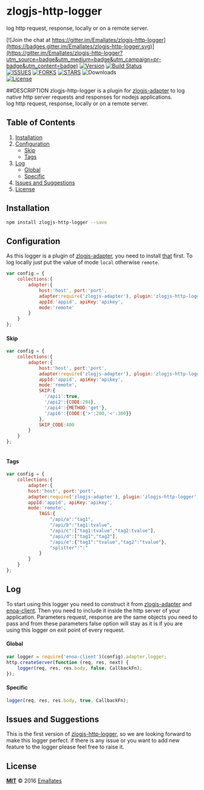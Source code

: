 # zlogjs-http-logger
log http request, response, locally or on a remote server.

[![Join the chat at https://gitter.im/Emallates/zlogjs-http-logger](https://badges.gitter.im/Emallates/zlogjs-http-logger.svg)](https://gitter.im/Emallates/zlogjs-http-logger?utm_source=badge&utm_medium=badge&utm_campaign=pr-badge&utm_content=badge) [![Version][version-svg]][package-url] [![Build Status][travis-svg]][travis-url] <br/>  [![ISSUES][issues-url]][issues-url] [![FORKS][forks-url]][forks-url] [![STARS][stars-url]][stars-url] ![Downloads][downloads-image] <br/>
[![License][license-image]][license-url]


[version-svg]: https://img.shields.io/npm/v/zlogjs-http-logger.svg?style=flat-square
[package-url]: https://npmjs.org/package/zlogjs-http-logger
[travis-svg]: https://img.shields.io/travis/Emallates/zlogjs-http-logger/master.svg?style=flat-square
[travis-url]: https://api.travis-ci.org/Emallates/zlogjs-http-logger.svg?branch=master
[issues-url]:https://img.shields.io/github/issues/Emallates/zlogjs-http-logger.svg?style=flat-square
[forks-url]:https://img.shields.io/github/forks/Emallates/zlogjs-http-logger.svg?style=flat-square
[stars-url]:https://img.shields.io/github/stars/Emallates/zlogjs-http-logger.svg?style=flat-square
[downloads-image]: https://img.shields.io/npm/dm/zlogjs-http-logger.svg?style=flat-square
[license-image]: https://img.shields.io/badge/license-MIT-blue.svg?style=flat-square
[license-url]: https://raw.githubusercontent.com/Emallates/zlogjs-http-logger/master/LICENSE

##DESCRIPTION
zlogjs-http-logger is a plugin for [zlogjs-adapter](https://github.com/Emallates/zlogjs-adapter) to log native http server requests and responses for nodejs applications.<br/>
log http request, response, locally or on a remote server.

<!--NO_HTML-->
Table of Contents
-----------------

1. [Installation](#installation)
1. [Configuration](#configuration)
	- [Skip](#skip)
	- [Tags](#tags)
1. [Log](#log)
	- [Global](#global)
	- [Specific](#specific)
1. [Issues and Suggestions](#issues-and-suggestions)
1. [License](#license)

<!--/NO_HTML-->

## Installation
```bash
npm install zlogjs-http-logger --save
```

## Configuration
As this logger is a plugin of [zlogjs-adapter](https://github.com/Emallates/zlogjs-adapter), you need to install [that](https://github.com/Emallates/zlogjs-adapter) first.
To log locally just put the value of mode `local` otherwise `remote`.
```javascript
var config = {
	collections:{
		adapter:{
			host:'host', port:'port',
			adapter:require('zlogjs-adapter'), plugin:'zlogjs-http-logger',
			appId:'appid', apiKey:'apikey',
			mode:'remote'
		}
	}
};
```
#### Skip
```javascript
var config = {
	collections:{
		adapter:{
			host:'host', port:'port',
			adapter:require('zlogjs-adapter'), plugin:'zlogjs-http-logger',
			appId:'appid', apiKey:'apikey',
			mode:'remote',
			SKIP:{
			  '/api1':true, 
			  '/api2':{CODE:204},
			  '/api4':{METHOD:'get'},
			  '/api6':{CODE:{'>':200,'<':300}}
			},
			SKIP_CODE:400
		}
	}
};
 
```
#### Tags
```javascript
var config = {
	collections:{
		adapter:{
		host:'host', port:'port',
		adapter:require('zlogjs-adapter'), plugin:'zlogjs-http-logger',
		appId:'appid', apiKey:'apikey',
		mode:'remote',
			TAGS:{
				"/api/a":"tag1",
				"/api/b":"tag1:tvalue",
				"/api/c":["tag1:tvalue","tag2:tvalue"],
				"/api/d":["tag1","tag2"],
				"/api/e":{"tag1":"tvalue","tag2":"tvalue"},
				"splitter":":"
			}
		}
	}
};
```

## Log
To start using this logger you need to construct it from [zlogjs-adapter](https://github.com/Emallates/zlogjs-adapter) and [enoa-client](https://github.com/Emallates/enoa-client).
Then you need to include it inside the http server of your application. Parameters request, response are the same objects you need to pass
and from these parameters false option will stay as it is if you are using this logger on exit point of every request. 
#### Global
```javascript
var logger = require('enoa-client')(config).adapter.logger;
http.createServer(function (req, res, next) {
	logger(req, res, res.body, false, CallbackFn);
});

```
#### Specific
```javascript
logger(req, res, res.body, true, CallbackFn);
```

## Issues and Suggestions
This is the first version of [zlogjs-http-logger](https://github.com/Emallates/zlogjs-http-logger), so we are looking forward to make this logger perfect. if there is any issue or you want to add new feature to the logger please feel free to raise it.

## License

**[MIT](./LICENSE)**
&copy; 2016 [Emallates](http://github.com/Emallates)
